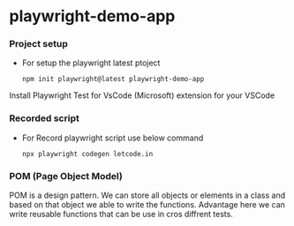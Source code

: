 # playwright-demo-app

### Project setup

- For setup the playwright latest ptoject
  ```
  npm init playwright@latest playwright-demo-app
  ```

Install Playwright Test for VsCode (Microsoft) extension for your VSCode

### Recorded script

- For Record playwright script use below command
  ```
  npx playwright codegen letcode.in
  ```

### POM (Page Object Model)

POM is a design pattern. We can store all objects or elements in a class and based on that object we able to write the functions. Advantage here we can write reusable functions that can be use in cros diffrent tests.
